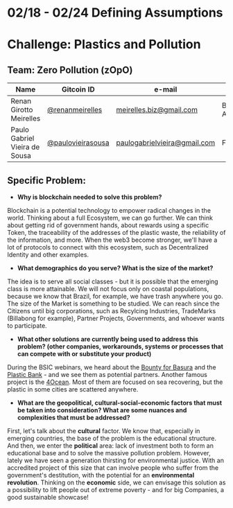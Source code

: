 
# 02/18 - 02/24 Defining Assumptions

# Challenge:  Plastics and Pollution

## Team: Zero Pollution (zOpO)
| Name | Gitcoin ID |e-mail| Skills |
| ------ | ------ | ------ | ------ |
|Renan Girotto Meirelles | [@renanmeirelles](https://gitcoin.co/renanmeirelles) | meirelles.biz@gmail.com| Business Analysis |
|Paulo Gabriel Vieira de Sousa | [@paulovieirasousa](https://gitcoin.co/paulovieirasousa)| paulogabrielvieira@gmail.com | FullStack |


## Specific Problem:
  - **Why is blockchain needed to solve this problem?**
  
Blockchain is a potential technology to empower radical changes in the world. Thinking about a full Ecosystem, we can go further. We can think about getting rid of government hands, about rewards using a specific Token, the traceability of the  addresses of the plastic waste, the reliability of the information, and more. When the web3 become stronger, we'll have a lot of protocols to connect with this ecosystem, such as Decentralized Identity and other examples.
  
  - **What demographics do you serve? What is the size of the market?**
  
  The idea is to serve all social classes - but it is possible that the emerging class is more attainable. We will not focus only on coastal populations, because we know that Brazil, for example, we have trash anywhere you go. The size of the Market is something to be studied. We can reach since the Citizens until big corporations, such as Recylcing Industries, TradeMarks (Billabong for example), Partner Projects, Governments, and whoever wants to participate.
  
  - **What other solutions are currently being used to address this problem? (other companies, workarounds, systems or processes that can compete with or substitute your product)**
  
  During the BSIC webinars, we heard about the [Bounty for Basura](https://filmfreeway.com/thebountyforbasura) and the [Plastic Bank](https://plasticbank.com/) - and we see  them as potential partners. Another famous project is the [4Ocean](https://4ocean.com/?gclid=Cj0KCQiAkePyBRCEARIsAMy5Scv1ReNjhkw3qezXzpDUJHxaFYV4chm9RibYj0tS6OHA0EnjwA3x75gaAjRoEALw_wcB).  Most of them are focused on sea recovering, but the plastic in some cities are scattered anywhere.
  
  - **What are the geopolitical, cultural-social-economic factors that must be taken into consideration? What are some nuances and complexities that must be addressed?**
  
  First, let's talk about the **cultural** factor. We know that, especially in emerging countries, the base of the problem is the educational structure. And then, we enter the **political** area: lack of investment both to form an educational base and to solve the massive pollution problem. However, lately we have seen a generation thirsting for environmental justice. With an accredited project of this size that can involve people who suffer from the government's destitution, with the potential for an **environmental revolution**. 
Thinking on the **economic** side, we can envisage this solution as a possibility to lift people out of extreme poverty - and for big Companies, a good sustainable showcase!

 

